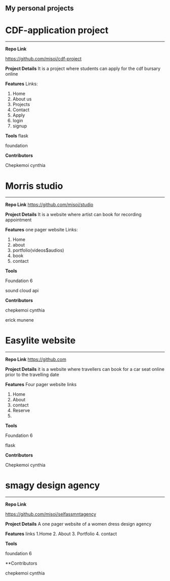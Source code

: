 
## My personal projects 


# CDF-application project
_________________

**Repo Link**

https://github.com/misoi/cdf-project

**Project Details**
It is a project where students can apply for the cdf bursary online


**Features**
 Links: 
 1. Home 
 2. About us
 3. Projects
 4. Contact
 5. Apply
 6. login
 7. signup

**Tools**
flask

foundation 

**Contributors**

Chepkemoi cynthia
 
 
# Morris studio
_________________

**Repo Link**
 https://github.com/misoi/studio

**Project Details**
It is a website where artist can book for recording appointment


**Features**
one pager website
Links: 
 1. Home 
 2. about
 3. portfolio(videos$audios)
 4. book
 5. contact

**Tools**

Foundation 6

sound cloud api

**Contributors**

 chepkemoi cynthia
 
 erick munene
 
 
# Easylite website
_________________

**Repo Link**
 https://github.com

**Project Details**
it is a website where travellers can book for a car seat online prior to the travelling date

**Features**
Four pager website
links

1. Home
2. About
3. contact
4. Reserve
5. 
**Tools**

Foundation 6

flask


**Contributors**

 Chepkemoi cynthia


# smagy design agency
_________________

**Repo Link**

https://github.com/misoi/selfassmntagency

**Project Details**
A one pager website of a women dress design agency


**Features**
 links
 1.Home
 2. About
 3. Portfolio
 4. contact
 


**Tools**

 foundation 6

**Contributors

 chepkemoi cynthia
 
